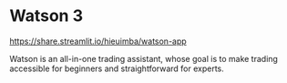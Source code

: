 # Watson 3
https://share.streamlit.io/hieuimba/watson-app

Watson is an all-in-one trading assistant, whose goal is to make trading accessible for beginners and straightforward for experts.
